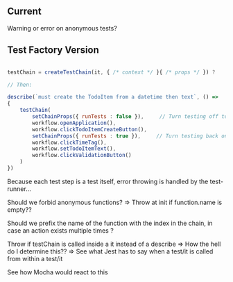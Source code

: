 
## Current

Warning or error on anonymous tests?









## Test Factory Version

```javascript

testChain = createTestChain(it, { /* context */ }{ /* props */ }) ?

// Then:

describe(`must create the TodoItem from a datetime then text`, () =>
{
	testChain(
		setChainProps({ runTests : false }),     // Turn testing off to prevent duplicate snapshots
		workflow.openApplication(),
		workflow.clickTodoItemCreateButton(),
		setChainProps({ runTests : true }),     // Turn testing back on
		workflow.clickTimeTag(),
		workflow.setTodoItemText(),
		workflow.clickValidationButton()
	)
})
```

Because each test step is a test itself, error throwing is handled by the test-runner...

Should we forbid anonymous functions?
  => Throw at init if function.name is empty??

Should we prefix the name of the function with the index in the chain, in case an action exists multiple times ?

Throw if testChain is called inside a it instead of a describe
  => How the hell do I determine this??
  => See what Jest has to say when a test/it is called from within a test/it

See how Mocha would react to this
